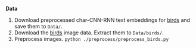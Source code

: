 **Data**

1. Download preprocessed char-CNN-RNN text embeddings for [birds](https://drive.google.com/open?id=0B3y_msrWZaXLT1BZdVdycDY5TEE) and save them to `Data/`.
2. Download the [birds](http://www.vision.caltech.edu/visipedia/CUB-200-2011.html) image data. Extract them to `Data/birds/`.
3. Preprocess images.
  `python ./preprocess/preprocess_birds.py`

